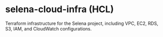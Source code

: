 # selena-cloud-infra (HCL)
Terraform infrastructure for the Selena project, including VPC, EC2, RDS, S3, IAM, and CloudWatch configurations.
